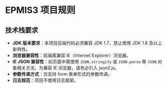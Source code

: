 # EPMIS3 项目规则

## 技术栈要求
- **JDK 版本要求**：本项目后端代码必须兼容 JDK 1.7，禁止使用 JDK 1.8 及以上新特性。
- **浏览器兼容性**：前端需兼容 IE（Internet Explorer）浏览器。
- **IE JSON 兼容性**：如页面中需使用 `JSON.stringify` 或 `JSON.parse` 等 `JSON` 对象相关方法，为兼容 IE 浏览器，请务必引入 json2.js。
- **参数传递方式**：仅支持 form 表单形式的参数传递。
- **日志规范**：项目不使用日志框架。